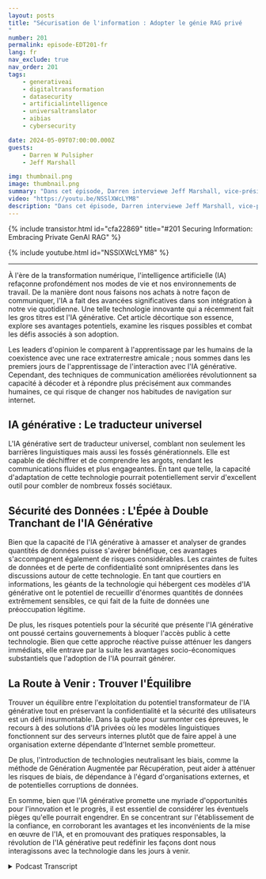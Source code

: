 ```yaml
---
layout: posts
title: "Sécurisation de l'information : Adopter le génie RAG privé
"
number: 201
permalink: episode-EDT201-fr
lang: fr
nav_exclude: true
nav_order: 201
tags:
    - generativeai
    - digitaltransformation
    - datasecurity
    - artificialintelligence
    - universaltranslator
    - aibias
    - cybersecurity

date: 2024-05-09T07:00:00.000Z
guests:
    - Darren W Pulsipher
    - Jeff Marshall

img: thumbnail.png
image: thumbnail.png
summary: "Dans cet épisode, Darren interviewe Jeff Marshall, vice-président senior du Fédéral et du DOD chez FedData. Ils explorent GenAI, se plongeant dans ses potentiels bénéfices, les risques de sécurité et la quête d'un équilibre entre l'innovation et la vie privée. Découvrez comment cette technologie agit comme un traducteur universel, ses défis en matière de sécurité des données, et la route à venir pour les organisations qui cherchent à protéger leurs données."
video: "https://youtu.be/NSSlXWcLYM8"
description: "Dans cet épisode, Darren interviewe Jeff Marshall, vice-président senior du Fédéral et du DOD chez FedData. Ils explorent GenAI, se plongeant dans ses potentiels bénéfices, les risques de sécurité et la quête d'un équilibre entre l'innovation et la vie privée. Découvrez comment cette technologie agit comme un traducteur universel, ses défis en matière de sécurité des données, et la route à venir pour les organisations qui cherchent à protéger leurs données."
---
```


<div>
{% include transistor.html id="cfa22869" title="#201 Securing Information: Embracing Private GenAI RAG" %}

{% include youtube.html id="NSSlXWcLYM8" %}
</div>

---

À l'ère de la transformation numérique, l'intelligence artificielle (IA) refaçonne profondément nos modes de vie et nos environnements de travail. De la manière dont nous faisons nos achats à notre façon de communiquer, l'IA a fait des avancées significatives dans son intégration à notre vie quotidienne. Une telle technologie innovante qui a récemment fait les gros titres est l'IA générative. Cet article décortique son essence, explore ses avantages potentiels, examine les risques possibles et combat les défis associés à son adoption.

Les leaders d'opinion le comparent à l'apprentissage par les humains de la coexistence avec une race extraterrestre amicale ; nous sommes dans les premiers jours de l'apprentissage de l'interaction avec l'IA générative. Cependant, des techniques de communication améliorées révolutionnent sa capacité à décoder et à répondre plus précisément aux commandes humaines, ce qui risque de changer nos habitudes de navigation sur internet.

## IA générative : Le traducteur universel

L'IA générative sert de traducteur universel, comblant non seulement les barrières linguistiques mais aussi les fossés générationnels. Elle est capable de déchiffrer et de comprendre les argots, rendant les communications fluides et plus engageantes. En tant que telle, la capacité d'adaptation de cette technologie pourrait potentiellement servir d'excellent outil pour combler de nombreux fossés sociétaux.

## Sécurité des Données : L'Épée à Double Tranchant de l'IA Générative

Bien que la capacité de l'IA générative à amasser et analyser de grandes quantités de données puisse s'avérer bénéfique, ces avantages s'accompagnent également de risques considérables. Les craintes de fuites de données et de perte de confidentialité sont omniprésentes dans les discussions autour de cette technologie. En tant que courtiers en informations, les géants de la technologie qui hébergent ces modèles d'IA générative ont le potentiel de recueillir d'énormes quantités de données extrêmement sensibles, ce qui fait de la fuite de données une préoccupation légitime.

De plus, les risques potentiels pour la sécurité que présente l'IA générative ont poussé certains gouvernements à bloquer l'accès public à cette technologie. Bien que cette approche réactive puisse atténuer les dangers immédiats, elle entrave par la suite les avantages socio-économiques substantiels que l'adoption de l'IA pourrait générer.

## La Route à Venir : Trouver l'Équilibre

Trouver un équilibre entre l'exploitation du potentiel transformateur de l'IA générative tout en préservant la confidentialité et la sécurité des utilisateurs est un défi insurmontable. Dans la quête pour surmonter ces épreuves, le recours à des solutions d'IA privées où les modèles linguistiques fonctionnent sur des serveurs internes plutôt que de faire appel à une organisation externe dépendante d'Internet semble prometteur.

De plus, l'introduction de technologies neutralisant les biais, comme la méthode de Génération Augmentée par Récupération, peut aider à atténuer les risques de biais, de dépendance à l'égard d'organisations externes, et de potentielles corruptions de données.

En somme, bien que l'IA générative promette une myriade d'opportunités pour l'innovation et le progrès, il est essentiel de considérer les éventuels pièges qu'elle pourrait engendrer. En se concentrant sur l'établissement de la confiance, en corroborant les avantages et les inconvénients de la mise en œuvre de l'IA, et en promouvant des pratiques responsables, la révolution de l'IA générative peut redéfinir les façons dont nous interagissons avec la technologie dans les jours à venir.



<details>
<summary> Podcast Transcript </summary>

<p></p>

</details>
